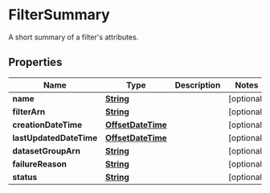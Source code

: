 

# FilterSummary

A short summary of a filter's attributes.

## Properties

| Name | Type | Description | Notes |
|------------ | ------------- | ------------- | -------------|
|**name** | [**String**](String.md) |  |  [optional] |
|**filterArn** | [**String**](String.md) |  |  [optional] |
|**creationDateTime** | [**OffsetDateTime**](OffsetDateTime.md) |  |  [optional] |
|**lastUpdatedDateTime** | [**OffsetDateTime**](OffsetDateTime.md) |  |  [optional] |
|**datasetGroupArn** | [**String**](String.md) |  |  [optional] |
|**failureReason** | [**String**](String.md) |  |  [optional] |
|**status** | [**String**](String.md) |  |  [optional] |



